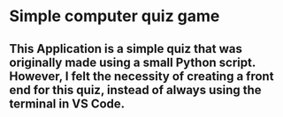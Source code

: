# Simple computer quiz game

## This Application is a simple quiz that was originally made using a small Python script. However, I felt the necessity of creating a front end for this quiz, instead of always using the terminal in VS Code. 
